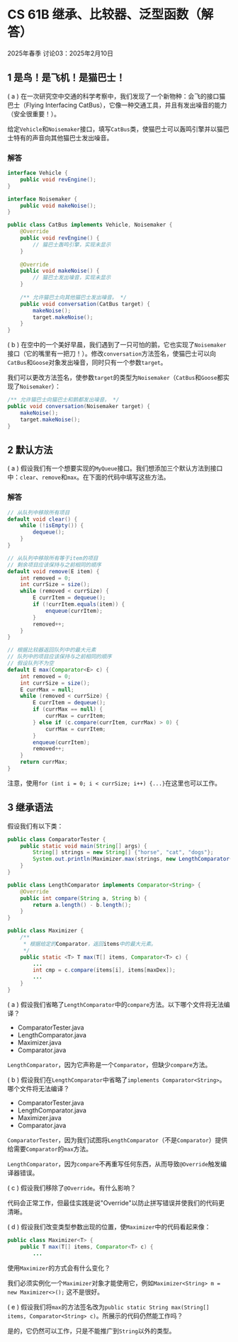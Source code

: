 # CS 61B 继承、比较器、泛型函数（解答）
2025年春季 讨论03：2025年2月10日

## 1 是鸟！是飞机！是猫巴士！

( a ) 在一次研究空中交通的科学考察中，我们发现了一个新物种：会飞的接口猫巴士（Flying Interfacing CatBus），它像一种交通工具，并且有发出噪音的能力（安全很重要！）。

给定`Vehicle`和`Noisemaker`接口，填写`CatBus`类，使猫巴士可以轰鸣引擎并以猫巴士特有的声音向其他猫巴士发出噪音。

### 解答

```java
interface Vehicle {
    public void revEngine();
}

interface Noisemaker {
    public void makeNoise();
}

public class CatBus implements Vehicle, Noisemaker {
    @Override
    public void revEngine() {
        // 猫巴士轰鸣引擎，实现未显示
    }
    
    @Override
    public void makeNoise() {
        // 猫巴士发出噪音，实现未显示
    }
    
    /** 允许猫巴士向其他猫巴士发出噪音。 */
    public void conversation(CatBus target) {
        makeNoise();
        target.makeNoise();
    }
}
```

( b ) 在空中的一个美好早晨，我们遇到了一只可怕的鹅，它也实现了`Noisemaker`接口（它的嘴里有一把刀！）。修改`conversation`方法签名，使猫巴士可以向`CatBus`和`Goose`对象发出噪音，同时只有一个参数`target`。

我们可以更改方法签名，使参数`target`的类型为`Noisemaker`（`CatBus`和`Goose`都实现了`Noisemaker`）：

```java
/** 允许猫巴士向猫巴士和鹅都发出噪音。 */
public void conversation(Noisemaker target) {
    makeNoise();
    target.makeNoise();
}
```

## 2 默认方法

( a ) 假设我们有一个想要实现的`MyQueue`接口。我们想添加三个默认方法到接口中：`clear`、`remove`和`max`。在下面的代码中填写这些方法。

### 解答

```java
// 从队列中移除所有项目
default void clear() {
    while (!isEmpty()) {
        dequeue();
    }
}

// 从队列中移除所有等于item的项目
// 剩余项目应该保持与之前相同的顺序
default void remove(E item) {
    int removed = 0;
    int currSize = size();
    while (removed < currSize) {
        E currItem = dequeue();
        if (!currItem.equals(item)) {
            enqueue(currItem);  
        }
        removed++;
    }
}

// 根据比较器返回队列中的最大元素
// 队列中的项目应该保持与之前相同的顺序
// 假设队列不为空
default E max(Comparator<E> c) {
    int removed = 0;
    int currSize = size();
    E currMax = null;
    while (removed < currSize) {
        E currItem = dequeue();
        if (currMax == null) {
            currMax = currItem;
        } else if (c.compare(currItem, currMax) > 0) {
            currMax = currItem;
        }
        enqueue(currItem);
        removed++;
    }
    return currMax;
}
```

注意，使用`for (int i = 0; i < currSize; i++) {...}`在这里也可以工作。

## 3 继承语法

假设我们有以下类：

```java
public class ComparatorTester {
    public static void main(String[] args) {
        String[] strings = new String[] {"horse", "cat", "dogs"};
        System.out.println(Maximizer.max(strings, new LengthComparator()));
    }
}   

public class LengthComparator implements Comparator<String> {
    @Override
    public int compare(String a, String b) {
        return a.length() - b.length();
    }
}

public class Maximizer {
    /**
     * 根据给定的Comparator，返回items中的最大元素。
     */
    public static <T> T max(T[] items, Comparator<T> c) {
        ...
        int cmp = c.compare(items[i], items[maxDex]);
        ...
    }
}
```

( a ) 假设我们省略了`LengthComparator`中的`compare`方法。以下哪个文件将无法编译？
- ComparatorTester.java
- LengthComparator.java
- Maximizer.java
- Comparator.java

`LengthComparator`，因为它声称是一个`Comparator`，但缺少`compare`方法。

( b ) 假设我们在`LengthComparator`中省略了`implements Comparator<String>`。哪个文件将无法编译？
- ComparatorTester.java
- LengthComparator.java
- Maximizer.java
- Comparator.java

`ComparatorTester`，因为我们试图将`LengthComparator`（不是`Comparator`）提供给需要`Comparator`的`max`方法。

`LengthComparator`，因为`compare`不再重写任何东西，从而导致`@Override`触发编译器错误。

( c ) 假设我们移除了`@Override`。有什么影响？

代码会正常工作，但最佳实践是说"Override"以防止拼写错误并使我们的代码更清晰。

( d ) 假设我们改变类型参数出现的位置，使`Maximizer`中的代码看起来像：
```java
public class Maximizer<T> {
    public T max(T[] items, Comparator<T> c) {
        ...
```
使用`Maximizer`的方式会有什么变化？

我们必须实例化一个`Maximizer`对象才能使用它，例如`Maximizer<String> m = new Maximizer<>();`
这不是很好。

( e ) 假设我们将`max`的方法签名改为`public static String max(String[] items, Comparator<String> c)`。所展示的代码仍然能工作吗？

是的，它仍然可以工作，只是不能推广到`String`以外的类型。
